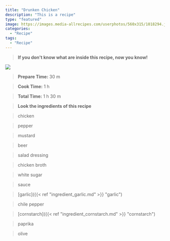 ```yaml
---
title: "Drunken Chicken"
description: "This is a recipe"
type: "featured"
image: https://images.media-allrecipes.com/userphotos/560x315/1018294.jpg
categories: 
  - "Recipe"
tags: 
  - "Recipe"
---
```



>**If you don't know what are inside this recipe, now you know!**

![](../images/Recipes-Banner.jpg)
> **Prepare Time:** 30 m


> **Cook Time:** 1 h


> **Total Time:** 1 h 30 m

> **Look the ingredients of this recipe**

> chicken

> pepper

> mustard

> beer

> salad dressing

> chicken broth

> white sugar

> sauce

> [garlic]({{< ref "ingredient_garlic.md" >}} "garlic")

> chile pepper

> [cornstarch]({{< ref "ingredient_cornstarch.md" >}} "cornstarch")

> paprika

> olive

